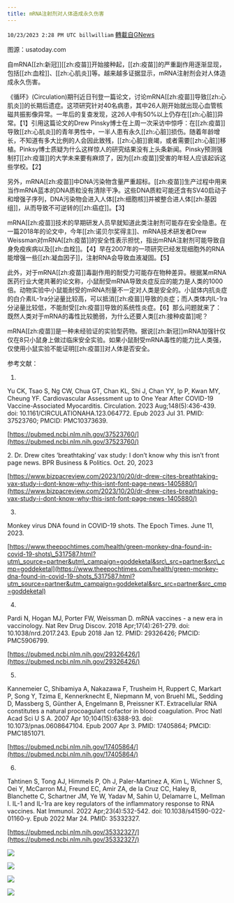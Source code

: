 ```yaml
---
title: mRNA注射剂对人体造成永久伤害
---
```

`10/23/2023 2:28 PM UTC billwilliam` [轉載自GNews](https://gnews.org/articles/1870319)

图源：usatoday.com         

自mRNA[[zh:新冠]][[zh:疫苗]]开始接种起，[[zh:疫苗]]的严重副作用逐渐显现，包括[[zh:血栓]]、[[zh:心肌炎]]等。越来越多证据显示，mRNA注射剂会对人体造成永久伤害。

《循环》(Circulation)期刊近日刊登一篇论文，讨论mRNA[[zh:疫苗]]导致[[zh:心肌炎]]的长期后遗症。这项研究针对40名病患，其中26人刚开始就出现心血管核磁共振影像异常。一年后的复查发现，这26人中有50%以上仍存在[[zh:心脏]]异常。【1】引用这篇论文的Drew Pinsky博士在上周一次采访中惊呼：在[[zh:疫苗]]导致[[zh:心肌炎]]的青年男性中，一半人患有永久[[zh:心脏]]损伤。随着年龄增长，不知道有多大比例的人会因此致残，[[zh:心脏]]衰竭，或者需要[[zh:心脏]]移植。Pinksy博士质疑为什么这样惊人的研究结果没有上头条新闻。Pinsky预测强制打[[zh:疫苗]]的大学未来要有麻烦了，因为[[zh:疫苗]]受害的年轻人应该起诉这些学校。【2】

另外，mRNA[[zh:疫苗]]中DNA污染物含量严重超标。[[zh:疫苗]]生产过程中用来当作mRNA蓝本的DNA质粒没有清除干净。这些DNA质粒可能还含有SV40启动子和增强子序列，DNA污染物会进入人体[[zh:细胞核]]并被整合进人体[[zh:基因组]]，从而导致不可逆转的[[zh:癌症]]。【3】

mRNA[[zh:疫苗]]技术的早期研发人员早就知道此类注射剂可能存在安全隐患。在一篇2018年的论文中，今年[[zh:诺贝尔奖得主]]、mRNA技术研发者Drew Weissman对mRNA[[zh:疫苗]]的安全性表示担忧，指出mRNA注射剂可能导致自身免疫疾病以及[[zh:血栓]]。【4】早在2007年的一项研究已经发现细胞外的RNA能增强一些[[zh:凝血因子]]，注射RNA会导致血液凝固。【5】

此外，对于mRNA[[zh:疫苗]]毒副作用的耐受力可能存在物种差异。根据某mRNA医药行业大佬共著的论文称，小鼠耐受mRNA导致炎症反应的能力是人类的1000倍。动物实验中小鼠能耐受的mRNA剂量不一定对人类是安全的。小鼠体内抗炎症的白介素IL-1ra分泌量比较高，可以抵消[[zh:疫苗]]导致的炎症；而人类体内IL-1ra分泌量比较低，不能耐受[[zh:疫苗]]导致的系统性炎症。【6】那么问题就来了：既然人类对于mRNA的毒性比较脆弱，为什么还要人类[[zh:接种疫苗]]呢？

mRNA[[zh:疫苗]]是一种未经验证的实验型药物。据说[[zh:新冠]]mRNA加强针仅仅在8只小鼠身上做过临床安全实验。如果小鼠耐受mRNA毒性的能力比人类强，仅使用小鼠实验不能证明[[zh:疫苗]]对人体是否安全。

参考文献：

1.

Yu CK, Tsao S, Ng CW, Chua GT, Chan KL, Shi J, Chan YY, Ip P, Kwan MY, Cheung YF. Cardiovascular Assessment up to One Year After COVID-19 Vaccine-Associated Myocarditis. Circulation. 2023 Aug;148(5):436-439. doi: 10.1161/CIRCULATIONAHA.123.064772. Epub 2023 Jul 31. PMID: 37523760; PMCID: PMC10373639.

[https://pubmed.ncbi.nlm.nih.gov/37523760/](https://pubmed.ncbi.nlm.nih.gov/37523760/)

2\. Dr. Drew cites ‘breathtaking’ vax study: I don’t know why this isn’t front page news. BPR Business & Politics. Oct. 20, 2023

[https://www.bizpacreview.com/2023/10/20/dr-drew-cites-breathtaking-vax-study-i-dont-know-why-this-isnt-font-page-news-1405880/](https://www.bizpacreview.com/2023/10/20/dr-drew-cites-breathtaking-vax-study-i-dont-know-why-this-isnt-font-page-news-1405880/)

3.

Monkey virus DNA found in COVID-19 shots. The Epoch Times. June 11, 2023.

[https://www.theepochtimes.com/health/green-monkey-dna-found-in-covid-19-shots\_5317587.html?utm\_source=partner&utm\_campaign=goddeketal&src\_src=partner&src\_cmp=goddeketal](https://www.theepochtimes.com/health/green-monkey-dna-found-in-covid-19-shots_5317587.html?utm_source=partner&utm_campaign=goddeketal&src_src=partner&src_cmp=goddeketal)

4.

Pardi N, Hogan MJ, Porter FW, Weissman D. mRNA vaccines - a new era in vaccinology. Nat Rev Drug Discov. 2018 Apr;17(4):261-279. doi: 10.1038/nrd.2017.243. Epub 2018 Jan 12. PMID: 29326426; PMCID: PMC5906799.

[https://pubmed.ncbi.nlm.nih.gov/29326426/](https://pubmed.ncbi.nlm.nih.gov/29326426/)

5.

Kannemeier C, Shibamiya A, Nakazawa F, Trusheim H, Ruppert C, Markart P, Song Y, Tzima E, Kennerknecht E, Niepmann M, von Bruehl ML, Sedding D, Massberg S, Günther A, Engelmann B, Preissner KT. Extracellular RNA constitutes a natural procoagulant cofactor in blood coagulation. Proc Natl Acad Sci U S A. 2007 Apr 10;104(15):6388-93. doi: 10.1073/pnas.0608647104. Epub 2007 Apr 3. PMID: 17405864; PMCID: PMC1851071.

[https://pubmed.ncbi.nlm.nih.gov/17405864/](https://pubmed.ncbi.nlm.nih.gov/17405864/)

6.

Tahtinen S, Tong AJ, Himmels P, Oh J, Paler-Martinez A, Kim L, Wichner S, Oei Y, McCarron MJ, Freund EC, Amir ZA, de la Cruz CC, Haley B, Blanchette C, Schartner JM, Ye W, Yadav M, Sahin U, Delamarre L, Mellman I. IL-1 and IL-1ra are key regulators of the inflammatory response to RNA vaccines. Nat Immunol. 2022 Apr;23(4):532-542. doi: 10.1038/s41590-022-01160-y. Epub 2022 Mar 24. PMID: 35332327.

[https://pubmed.ncbi.nlm.nih.gov/35332327/](https://pubmed.ncbi.nlm.nih.gov/35332327/)


![](https://i.imgur.com/M6Yg3oj.png)


![](https://i.imgur.com/jW99Lvn.png)


![](https://i.imgur.com/mv5xlTL.png)


![](https://i.imgur.com/O8vPNOs.png)


